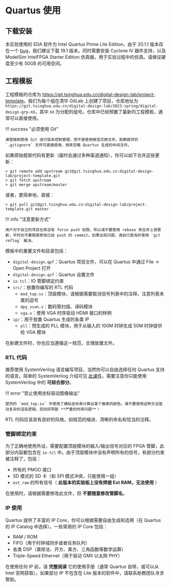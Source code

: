 # Quartus 使用

## 下载安装

本实验使用的 EDA 软件为 Intel Quartus Prime Lite Edition，由于 20.1.1 版本存在一个 [bug](https://community.intel.com/t5/Intel-Quartus-Prime-Software/Error-suppressible-vsim-12110-The-novopt-option-has-no-effect-on/td-p/1195522)，我们建议下载 19.1 版本。同时需要安装 Cyclone IV 器件支持，以及 ModelSim IntelFPGA Starter Edition 仿真器，用于实验过程中的仿真。请保证硬盘至少有 50GB 的可用空间。

## 工程模板

<!-- 请从 [此处](static/digital-design-template.zip) 下载工程模板。解压后即可导入 Quartus 中，通常不需要更改任何设置即可使用。 -->

工程模板的仓库为 <https://git.tsinghua.edu.cn/digital-design-lab/project-template>。我们为每个组在清华 GitLab 上创建了项目，仓库地址为 `https://git.tsinghua.edu.cn/digital-design-lab/2023-spring/digital-design-grp-XX`，其中 `XX` 为分配的组号。仓库中已经预置了最新的工程模板，通常可以直接使用。

!!! success "必须使用 Git"
    
    课程强制使用 Git 进行版本控制管理，而不是使用微信交换文件。助教提供的 `.gitignore` 文件可直接使用，用来忽略 Quartus 生成的中间文件。

如果原始框架代码有更新（届时会通过多种渠道通知），你可以如下合并这些更新：

```shell
> git remote add upstream git@git.tsinghua.edu.cn:digital-design-lab/project-template.git
> git fetch upstream
> git merge upstream/master
```

或者，更简单地，直接：

```shell
> git pull git@git.tsinghua.edu.cn:digital-design-lab/project-template.git master
```

!!! info "注意更新方式"

    用户对于自己的项目仓库没有 force push 权限，所以请不要使用 rebase 来合并上游更新，平时也不要随意修改已经 push 的 commit。如果出现问题，请自行查询并使用 `git reflog` 解决。

模板中的重要文件和目录包括：

* `digital-design.qpf`：Quartus 项目文件，可以在 Quartus 中通过 File → Open Project 打开
* `digital-design.qsf`：Quartus 设置文件
* `io.tcl`：IO 管脚绑定约束
* `src/`：放置你编写的 RTL 代码
    * `mod_top.sv`：顶层模块，请根据需要取消信号列表中的注释，注意列表末尾的逗号
    * `dpy_scan.v`：数码管扫描、译码模块
    * `vga.v`：使用 VGA 时序驱动 HDMI 接口的样例
* `ip/`：用于放置 Quartus 生成的各类 IP
    * `pll`：预生成的 PLL 模块，用于从输入的 100M 时钟生成 50M 时钟提供给 VGA 模块

在新建文件时，你也应当遵循这一规范，合理放置文件。

### RTL 代码

推荐使用 SystemVerilog 语言编写项目，当然你可以自由选择任何 Quartus 支持的语言。简单的 SystemVerilog 介绍可见 [此课件](static/systemverilog.pdf)，需要注意你只能使用 SystemVerilog 中的 **可综合部分**。

!!! error "禁止使用坐标驱动图像输出"

    提供的 `mod_top.sv` 中使用了横纵坐标来计算出某个像素的颜色，请不要使用这种方法驱动复杂的渲染逻辑，否则将导致 **严重的时序问题**！

RTL 代码应该具有良好的风格，如规范的缩进、清晰的命名和恰当的注释。

### 管脚绑定约束

为了正确地使用外设，需要配置顶层模块的输入/输出信号对应的 FPGA 管脚，此部分内容都包含在 `io.tcl` 中。由于顶层模块中没有声明所有的信号，有部分约束被注释了，包括：

* 所有的 PMOD 接口
* SD 模式的 SD 卡（和 SPI 模式冲突，只能使用一组）
* `ext_ram` 的所有信号（ **此版本的实验板上没有焊接 Ext RAM，无法使用** ）

在使用时，请根据需要修改此文件，但 **不要随意修改管脚名**。

### IP 使用

Quartus 提供了丰富的 IP Core，你可以根据需要自由生成和选用（在 Quartus 的 IP Catalog 中选择）。一些常用的 IP Core 包括：

* RAM / ROM
* FIFO（用于时钟域同步或者任务队列）
* 各类 DSP（乘除法、开方、乘方、三角函数等数学运算）
* Triple-Speed Ethernet（用于驱动 GMII 以太网 PHY）

在使用任何 IP 前，请 **完整阅读** 它的使用手册（通常 Quartus 自带，或可以从 Intel 官网获取）。如果部分 IP 不包含在 Lite 版本的软件中，请联系助教团队寻求帮助。
